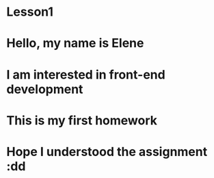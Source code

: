 # Lesson1

# Hello, my name is Elene

# I am interested in front-end development

# This is my first homework

# Hope I understood the assignment :dd
